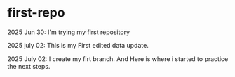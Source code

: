 # first-repo
2025 Jun 30: I'm trying my first repository

2025 july 02: This is my First edited data update.          

2025 July 02: I create my firt branch. And Here is where i started to practice the next steps. 
